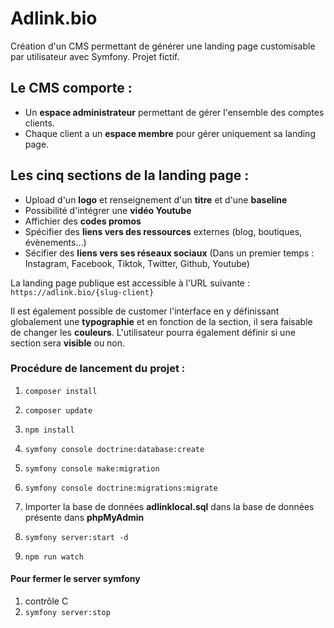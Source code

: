 # Adlink.bio

Création d'un CMS permettant de générer une landing page customisable par utilisateur avec Symfony. Projet fictif.

## Le CMS comporte : 

* Un **espace administrateur** permettant de gérer l'ensemble des comptes clients.
* Chaque client a un **espace membre** pour gérer uniquement sa landing page.

## Les cinq sections de la landing page : 

* Upload d'un **logo** et renseignement d'un **titre** et d'une **baseline**
* Possibilité d'intégrer une **vidéo Youtube**
* Affichier des **codes promos**
* Spécifier des **liens vers des ressources** externes (blog, boutiques, évènements...)
* Sécifier des **liens vers ses réseaux sociaux** (Dans un premier temps : Instagram, Facebook, Tiktok, Twitter, Github, Youtube)

La landing page publique est accessible à l'URL suivante : `https://adlink.bio/{slug-client}`

Il est également possible de customer l'interface en y définissant globalement une **typographie** et en fonction de la section, il sera faisable de changer les **couleurs**. L'utilisateur pourra également définir si une section sera **visible** ou non.


### Procédure de lancement du projet :
1. `composer install`

2. `composer update`

3. `npm install`

4. `symfony console doctrine:database:create`

5. `symfony console make:migration`

6. `symfony console doctrine:migrations:migrate`

7. Importer la base de données **adlinklocal.sql** dans la base de données présente dans **phpMyAdmin**

8. `symfony server:start -d`

9. `npm run watch`

#### Pour fermer le server symfony

1. contrôle C
2. `symfony server:stop`
